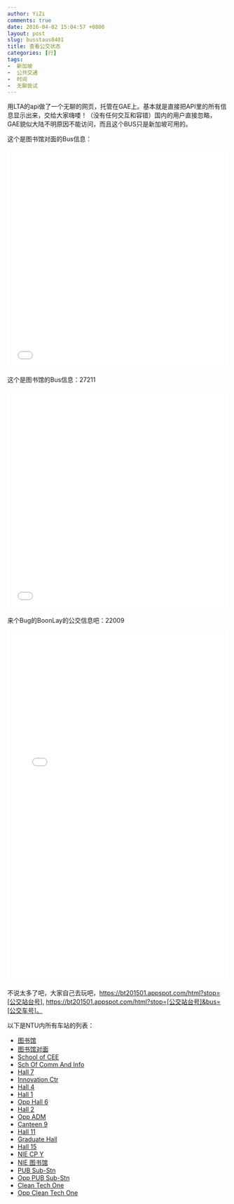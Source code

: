 ```yaml
---
author: YiZi
comments: true
date: 2016-04-02 15:04:57 +0800
layout: post
slug: busstaus0401
title: 查看公交状态
categories: [行]
tags:
-  新加坡
-  公共交通
-  时间
-  无聊尝试
---
```

用LTA的api做了一个无聊的网页，托管在GAE上。基本就是直接把API里的所有信息显示出来，交给大家嗨喽！（没有任何交互和容错）国内的用户直接忽略，GAE貌似大陆不明原因不能访问，而且这个BUS只是新加坡可用的。

这个是图书馆对面的Bus信息：

<iframe src="//bt201501.appspot.com/html?stop=27219" width="100%" height="500px" scrolling="yes" marginheight="0" frameborder="0"></iframe>

这个是图书馆的Bus信息：27211

<iframe src="//bt201501.appspot.com/html?stop=27211" width="100%" height="500px" scrolling="yes" marginheight="0" frameborder="0"></iframe>

来个Bug的BoonLay的公交信息吧：22009

<iframe src="//bt201501.appspot.com/html?stop=22009" width="100%" height="800px" scrolling="yes" marginheight="0" frameborder="0"></iframe>

不说太多了吧，大家自己去玩吧，https://bt201501.appspot.com/html?stop=[公交站台号], https://bt201501.appspot.com/html?stop=[公交站台号]&bus=[公交车号]。

以下是NTU内所有车站的列表：

- [图书馆](https://bt201501.appspot.com/html?stop=27211)
- [图书馆对面](https://bt201501.appspot.com/html?stop=27219)
- [School of CEE](https://bt201501.appspot.com/html?stop=27221)
- [Sch Of Comm And Info](https://bt201501.appspot.com/html?stop=27231)
- [Hall 7](https://bt201501.appspot.com/html?stop=27241)
- [Innovation Ctr](https://bt201501.appspot.com/html?stop=27251)
- [Hall 4](https://bt201501.appspot.com/html?stop=27261)
- [Hall 1](https://bt201501.appspot.com/html?stop=27281)
- [Opp Hall 6](https://bt201501.appspot.com/html?stop=27291)
- [Hall 2](https://bt201501.appspot.com/html?stop=27311)
- [Opp ADM](https://bt201501.appspot.com/html?stop=27069)
- [Canteen 9](https://bt201501.appspot.com/html?stop=27209)
- [Hall 11](https://bt201501.appspot.com/html?stop=27199)
- [Graduate Hall](https://bt201501.appspot.com/html?stop=27011)
- [Hall 15](https://bt201501.appspot.com/html?stop=27021)
- [NIE CP Y](https://bt201501.appspot.com/html?stop=27041)
- [NIE 图书馆](https://bt201501.appspot.com/html?stop=27051)
- [PUB Sub-Stn](https://bt201501.appspot.com/html?stop=27181)
- [Opp PUB Sub-Stn](https://bt201501.appspot.com/html?stop=27189)
- [Clean Tech One](https://bt201501.appspot.com/html?stop=27171)
- [Opp Clean Tech One](https://bt201501.appspot.com/html?stop=27179)
